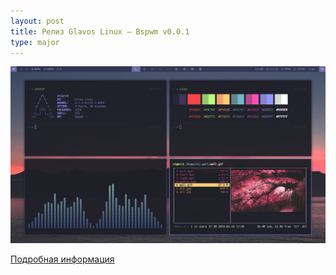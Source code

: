 ```yaml
---
layout: post
title: Релиз Glavos Linux — Bspwm v0.0.1
type: major
---
```


![Bspwm 0.0.1](/wiki/images/changelog/bspwm.png)

[Подробная информация](https://fiduchi.github.io/bspwm/)
